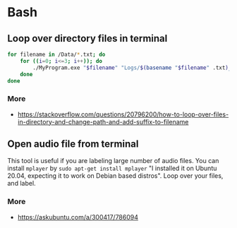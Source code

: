 # Bash
## Loop over directory files in terminal
```bash
for filename in /Data/*.txt; do
    for ((i=0; i<=3; i++)); do
        ./MyProgram.exe "$filename" "Logs/$(basename "$filename" .txt)_Log$i.txt"
    done
done
```
### More
- https://stackoverflow.com/questions/20796200/how-to-loop-over-files-in-directory-and-change-path-and-add-suffix-to-filename

## Open audio file from terminal

This tool is useful if you are labeling large number of audio files. You can install `mplayer` by `sudo apt-get install mplayer` "I installed it on Ubuntu 20.04, expecting it to work on Debian based distros". Loop over your files, and label.

### More
- https://askubuntu.com/a/300417/786094

